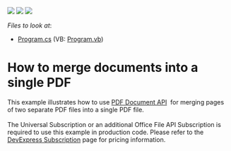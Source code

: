 <!-- default badges list -->
![](https://img.shields.io/endpoint?url=https://codecentral.devexpress.com/api/v1/VersionRange/128595598/17.1.3%2B)
[![](https://img.shields.io/badge/Open_in_DevExpress_Support_Center-FF7200?style=flat-square&logo=DevExpress&logoColor=white)](https://supportcenter.devexpress.com/ticket/details/T114298)
[![](https://img.shields.io/badge/📖_How_to_use_DevExpress_Examples-e9f6fc?style=flat-square)](https://docs.devexpress.com/GeneralInformation/403183)
<!-- default badges end -->
<!-- default file list -->
*Files to look at*:

* [Program.cs](./CS/PdfMergeExample/Program.cs) (VB: [Program.vb](./VB/PdfMergeExample/Program.vb))
<!-- default file list end -->
# How to merge documents into a single PDF


<p>This example illustrates how to use <a href="https://docs.devexpress.com/OfficeFileAPI/16491/pdf-document-api">PDF Document API</a>  for merging pages of two separate PDF files into a single PDF file.<br><br>The Universal Subscription or an additional Office File API Subscription is required to use this example in production code. Please refer to the <a href="https://www.devexpress.com/Subscriptions/">DevExpress Subscription</a> page for pricing information. </p>

<br/>


